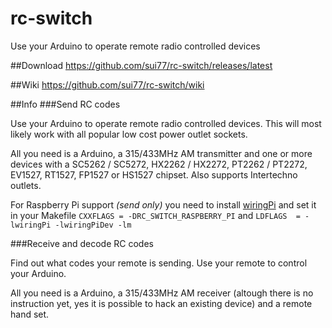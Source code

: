 # rc-switch
Use your Arduino to operate remote radio controlled devices

##Download
https://github.com/sui77/rc-switch/releases/latest

##Wiki
https://github.com/sui77/rc-switch/wiki

##Info
###Send RC codes

Use your Arduino to operate remote radio controlled devices. This will most likely work with all popular low cost power outlet sockets.

All you need is a Arduino, a 315/433MHz AM transmitter  and one or more devices with a SC5262 / SC5272, HX2262 / HX2272, PT2262 / PT2272, EV1527, RT1527, FP1527 or HS1527 chipset. Also supports Intertechno outlets.

For Raspberry Pi support *(send only)* you need to install [wiringPi](https://projects.drogon.net/raspberry-pi/wiringpi/download-and-install/) and set it in your Makefile `CXXFLAGS = -DRC_SWITCH_RASPBERRY_PI` and `LDFLAGS  = -lwiringPi -lwiringPiDev -lm`

###Receive and decode RC codes

Find out what codes your remote is sending. Use your remote to control your Arduino.

All you need is a Arduino, a 315/433MHz AM receiver (altough there is no instruction yet, yes it is possible to hack an existing device) and a remote hand set.
